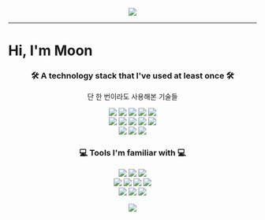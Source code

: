 <p align="center"><img align="center" src="https://capsule-render.vercel.app/api?type=rect&color=gradient&text=%20JunsangMun%20&fontAlign=30&fontSize=30&textBg=true&desc=aka.%20%27moon%27&descAlign=60&descAlignY=50" /> </p>

---

# Hi, I'm Moon

<h3 align="center"> 🛠 A technology stack that I've used at least once
 🛠 </h3>

<p align="center"> 단 한 번이라도 사용해본 기술들 </p>

<p align="center">
      <img src="https://img.shields.io/badge/Javascript-ffb13b?style=flat-square&logo=javascript&logoColor=white"/>
    <img src="https://img.shields.io/badge/Python-3766AB?style=flat-square&logo=Python&logoColor=white"/>
    <img src="https://img.shields.io/badge/C-A8B9CC?style=flat-square&logo=C&logoColor=white"/>
    <img src="https://img.shields.io/badge/html5-E34F26?style=flat-square&logo=html5&logoColor=white"/>
    <img src="https://img.shields.io/badge/css-1572B6?style=flat-square&logo=css3&logoColor=white"/>
  <br>
    <img src="https://img.shields.io/badge/React-61DAFB?style=flat-square&logo=React&logoColor=white"/>
    <img src="https://img.shields.io/badge/Node.js-339933?style=flat-square&logo=Node.js&logoColor=white"/>
    <img src="https://img.shields.io/badge/Vue.js-4FC08D?style=flat-square&logo=Vue.js&logoColor=white"/>
    <img src="https://img.shields.io/badge/Django-092E20?style=flat-square&logo=Django&logoColor=white"/>
    <img src="https://img.shields.io/badge/Flutter-02569B?style=flat-square&logo=Flutter&logoColor=white"/>
  <br>
    <img src="https://img.shields.io/badge/aws-333664?style=flat-square&logo=amazon-aws&logoColor=white"/>
    <img src="https://img.shields.io/badge/oracle-F80000?style=flat-square&logo=oracle&logoColor=white"/>
    <img src="https://img.shields.io/badge/Firebase-FFCA28?style=flat-square&logo=Firebase&logoColor=white"/>
</p>



<h3 align="center"> 💻 Tools I'm familiar with 💻 </h3>

<p align="center">
    <img src="https://img.shields.io/badge/Notion-ffffff?style=flat-square&logo=Notion&logoColor=black"/>
    <img src="https://img.shields.io/badge/Slack-4A154B?style=flat-square&logo=Slack&logoColor=white"/>
    <img src="https://img.shields.io/badge/Visual Studio Code-007ACC?style=flat-square&logo=Visual Studio Code&logoColor=white"/>
    <br>
      <img src="https://img.shields.io/badge/MS Office-D83B01?style=flat-square&logo=Microsoft Office&logoColor=white"/>
    <img src="https://img.shields.io/badge/Markdown-000000?style=flat-square&logo=Markdown&logoColor=white"/>
    <img src="https://img.shields.io/badge/Vim-019733?style=flat-square&logo=Vim&logoColor=white"/>
    <img src="https://img.shields.io/badge/Terminal-241F31?style=flat-square&logo=GNOME Terminal&logoColor=white"/>
  <br>
    <img src="https://img.shields.io/badge/macOS-000000?style=flat-square&logo=macOS&logoColor=white"/>
    <img src="https://img.shields.io/badge/Windows-0078D6?style=flat-square&logo=Microsoft&logoColor=white"/>
    <img src="https://img.shields.io/badge/Ubuntu-E95420?style=flat-square&logo=Ubuntu&logoColor=white"/>
  <br>
</p>


<p align="center"><img align="center" src="https://github-readme-stats.vercel.app/api?username=Junsang-Mun&count_private=true" /> </p>





<!--
**Junsang-Mun/Junsang-Mun** is a ✨ _special_ ✨ repository because its `README.md` (this file) appears on your GitHub profile.

Here are some ideas to get you started:

- 🔭 I’m currently working on ...
- 🌱 I’m currently learning ...
- 👯 I’m looking to collaborate on ...
- 🤔 I’m looking for help with ...
- 💬 Ask me about ...
- 📫 How to reach me: ...
- 😄 Pronouns: ...
- ⚡ Fun fact: ...
-->
